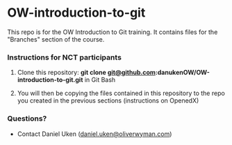 # OW-introduction-to-git

This repo is for the OW Introduction to Git training.
It contains files for the "Branches" section of the course.

### Instructions for NCT participants

1. Clone this repository: **git clone git@github.com:danukenOW/OW-introduction-to-git.git** in Git Bash

2. You will then be copying the files contained in this repository to the repo you created in the previous sections (instructions on OpenedX)

### Questions?

- Contact Daniel Uken (daniel.uken@oliverwyman.com)
